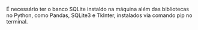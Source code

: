 É necessário ter o banco SQLite instaldo na máquina além das bibliotecas no Python, como Pandas, SQLite3 e TkInter, instalados via comando pip no terminal.
